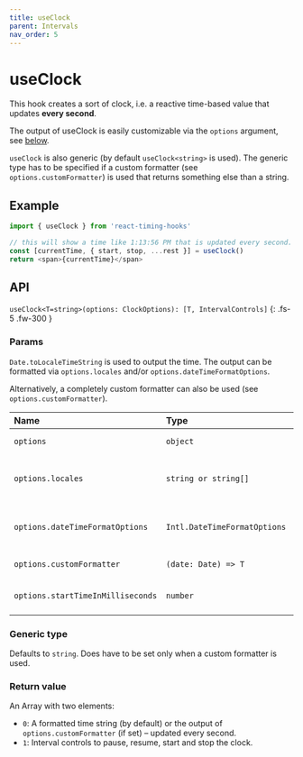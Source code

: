 ```yaml
---
title: useClock
parent: Intervals
nav_order: 5
---
```


# useClock

This hook creates a sort of clock, i.e. a reactive time-based value that updates **every second**.

The output of useClock is easily customizable via the `options` argument, see [below](#params).

`useClock` is also generic (by default `useClock<string>` is used). The generic type has to be specified if a 
custom formatter (see `options.customFormatter`) is used that returns something else than a string.

## Example

```javascript
import { useClock } from 'react-timing-hooks'

// this will show a time like 1:13:56 PM that is updated every second. Like a clock.
const [currentTime, { start, stop, ...rest }] = useClock()
return <span>{currentTime}</span>
```

## API

`useClock<T=string>(options: ClockOptions): [T, IntervalControls]`
{: .fs-5 .fw-300 }

### Params

`Date.toLocaleTimeString` is used to output the time. The output can be formatted via `options.locales` and/or `options.dateTimeFormatOptions`. 

Alternatively, a completely custom formatter can also be used (see `options.customFormatter`).

| Name                              | Type                         | Default      | Description                                                                                                  |
|:----------------------------------|:-----------------------------|:-------------|:-------------------------------------------------------------------------------------------------------------|
| `options`                         | `object`                     | `undefined`  | An object of options, see below                                                                              |
| `options.locales`                 | `string or string[]`         | `undefined`  | Locales forwarded to `Date.toLocaleTimeString()`, ignored if custom formatter is used.                       |
| `options.dateTimeFormatOptions`   | `Intl.DateTimeFormatOptions` | `undefined`  | Options forwarded to `Date.toLocaleTimeString()`, ignored if custom formatter is used.                       |
| `options.customFormatter`         | `(date: Date) => T`          | `undefined`  | Alters the return value of `useClock`. Must return `T`.                                                      |
| `options.startTimeInMilliseconds` | `number`                     | `Date.now()` | A number in milliseconds, marking the start time of the clock.                                               |

### Generic type

Defaults to `string`. Does have to be set only when a custom formatter is used.

### Return value

An Array with two elements:
 - `0`: A formatted time string (by default) or the output of `options.customFormatter` (if set) – updated every second.
 - `1`: Interval controls to pause, resume, start and stop the clock.

